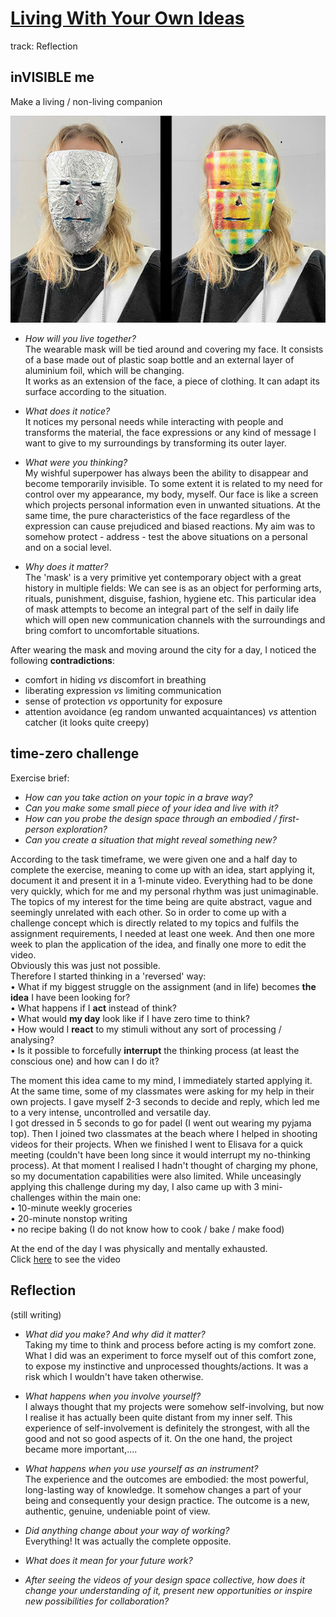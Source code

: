 # [Living With Your Own Ideas](https://fablabbcn.github.io/mdef-docs/academic_year_2022_23/term_1_2022_23/living_with_your_own_ideas_2022_23/)  
track: Reflection    


## inVISIBLE me  
Make a living / non-living companion  

![](companion.jpg)   


- *How will you live together?*  
The wearable mask will be tied around and covering my face. It consists of a base made out of plastic soap bottle and an external layer of aluminium foil, which will be changing.   
It works as an extension of the face, a piece of clothing. It can adapt its surface according to the situation.  

- *What does it notice?*  
It notices my personal needs while interacting with people and transforms the material, the face expressions or any kind of message I want to give to my surroundings by transforming its outer layer.  

- *What were you thinking?*   
My wishful superpower has always been the ability to disappear and become temporarily invisible. To some extent it is related to my need for control over my appearance, my body, myself. Our face is like a screen which projects personal information even in unwanted situations. At the same time, the pure characteristics of the face regardless of the expression can cause prejudiced and biased reactions. My aim was to somehow protect - address - test the above situations on a personal and on a social level.  

- *Why does it matter?*  
The 'mask' is a very primitive yet contemporary object with a great history in multiple fields: We can see is as an object for performing arts, rituals, punishment, disguise, fashion, hygiene etc. This particular idea of mask attempts to become an integral part of the self in daily life which will open new communication channels with the surroundings and bring comfort to uncomfortable situations.    

After wearing the mask and moving around the city for a day, I noticed the following **contradictions**:  
- comfort in hiding *vs* discomfort in breathing  
- liberating expression *vs* limiting communication  
- sense of protection *vs* opportunity for exposure    
- attention avoidance (eg random unwanted acquaintances) *vs* attention catcher (it looks quite creepy)  

## time-zero challenge  
Exercise brief:  
- *How can you take action on your topic in a brave way?*  
- *Can you make some small piece of your idea and live with it?*  
- *How can you probe the design space through an embodied / first-person exploration?*  
- *Can you create a situation that might reveal something new?*  

According to the task timeframe, we were given one and a half day to complete the exercise, meaning to come up with an idea, start applying it, document it and present it in a 1-minute video. Everything had to be done very quickly, which for me and my personal rhythm was just unimaginable. The topics of my interest for the time being are quite abstract, vague and seemingly unrelated with each other. So in order to come up with a challenge concept which is directly related to my topics and fulfils the assignment requirements, I needed at least one week. And then one more week to plan the application of the idea, and finally one more to edit the video.   
Obviously this was just not possible.  
Therefore I started thinking in a 'reversed' way:  
• What if my biggest struggle on the assignment (and in life) becomes **the idea** I have been looking for?   
• What happens if I **act** instead of think?   
• What would **my day** look like if I have zero time to think?   
• How would I **react** to my stimuli without any sort of processing / analysing?  
• Is it possible to forcefully **interrupt** the thinking process (at least the conscious one) and how can I do it?    

The moment this idea came to my mind, I immediately started applying it.  
At the same time, some of my classmates were asking for my help in their own projects. I gave myself 2-3 seconds to decide and reply, which led me to a very intense, uncontrolled and versatile day.  
I got dressed in 5 seconds to go for padel (I went out wearing my pyjama top). Then I joined two classmates at the beach where I helped in shooting videos for their projects. When we finished I went to Elisava for a quick meeting (couldn't have been long since it would interrupt my no-thinking process). At that moment I realised I hadn't thought of charging my phone, so my documentation capabilities were also limited. While unceasingly applying this challenge during my day, I also came up with 3 mini-challenges within the main one:  
• 10-minute weekly groceries  
• 20-minute nonstop writing  
• no recipe baking (I do not know how to cook / bake / make food)   

At the end of the day I was physically and mentally exhausted.  
Click [here](https://vimeo.com/manage/videos/767849850?embedded=false&source=video_title&owner=188260103) to see the video  


## Reflection  
(still writing)

- *What did you make? And why did it matter?*  
Taking my time to think and process before acting is my comfort zone. What I did was an experiment to force myself out of this comfort zone, to expose my instinctive and unprocessed thoughts/actions. It was a risk which I wouldn't have taken otherwise.  

- *What happens when you involve yourself?*  
I always thought that my projects were somehow self-involving, but now I realise it has actually been quite distant from my inner self. This experience of self-involvement is definitely the strongest, with all the good and not so good aspects of it. On the one hand, the project became more important,....  

- *What happens when you use yourself as an instrument?*  
The experience and the outcomes are embodied: the most powerful, long-lasting way of knowledge. It somehow changes a part of your being and consequently your design practice. The outcome is a new, authentic, genuine, undeniable point of view.  

- *Did anything change about your way of working?*  
Everything! It was actually the complete opposite.  

- *What does it mean for your future work?*  

- *After seeing the videos of your design space collective, how does it change your understanding of it, present new opportunities or inspire new possibilities for collaboration?*  

